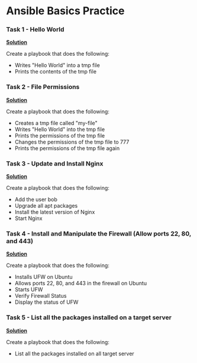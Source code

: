 # Ansible Basics Practice

### Task 1 - Hello World 
[**Solution**](./1.hello-world/playbook.yml)

Create a playbook that does the following:
- Writes "Hello World" into a tmp file
- Prints the contents of the tmp file

### Task 2 - File Permissions
[**Solution**](./2.file-permissions/playbook.yml)

Create a playbook that does the following:
- Creates a tmp file called "my-file"
- Writes "Hello World" into the tmp file
- Prints the permissions of the tmp file
- Changes the permissions of the tmp file to 777
- Prints the permissions of the tmp file again

### Task 3 - Update and Install Nginx
[**Solution**](./3.update-and-install-nginx/playbook.yml)

Create a playbook that does the following:
- Add the user bob
- Upgrade all apt packages
- Install the latest version of Nginx
- Start Nginx

### Task 4 - Install and Manipulate the Firewall (Allow ports 22, 80, and 443) 
[**Solution**](./4.firewall-manipulation/playbook.yml)

Create a playbook that does the following:
- Installs UFW on Ubuntu
- Allows ports 22, 80, and 443 in the firewall on Ubuntu
- Starts UFW
- Verify Firewall Status
- Display the status of UFW

### Task 5 - List all the packages installed on a target server
[**Solution**](./5.list-all-packages/playbook.yml)

Create a playbook that does the following:
- List all the packages installed on all target server
